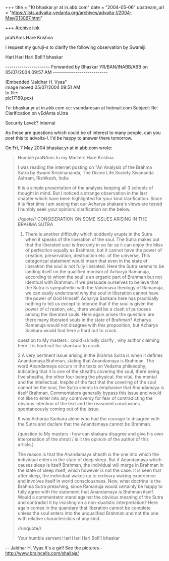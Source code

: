 +++
title = "10 bhaskar.yr at in.abb.com"
date = "2004-05-06"
upstream_url = "https://lists.advaita-vedanta.org/archives/advaita-l/2004-May/013067.html"

+++
[Archive link](https://lists.advaita-vedanta.org/archives/advaita-l/2004-May/013067.html)


praNAms
Hare Krishna

I request my guruji-s  to clarify the following observation by Swamiji.

Hari Hari Hari Bol!!!
bhaskar

---------------------- Forwarded by Bhaskar YR/BAN/INABB/ABB on 05/07/2004
09:57 AM ---------------------------

 (Embedded     "Jaldhar H. Vyas" <jaldhar at braincells.com>                                            
 image moved   05/07/2004 09:51 AM                                                                   
 to file:                                                                                            
 pic17189.pcx)                                                                                       





To:    bhaskar.yr at in.abb.com
cc:    vsundaresan at hotmail.com
Subject:    Re: Clarification on vEdAnta sUtra

Security Level:?              Internal


As these are questions which could be of interest to many people, can you
post this to advaita-l.  I'd be happy to answer there tomorrow.

On Fri, 7 May 2004 bhaskar.yr at in.abb.com wrote:

> Humble praNAms to my Masters
> Hare Krishna
>
> I was reading the internet posting on  "An Analysis of the Brahma Sutra
by
> Swami Krishnananda, The Divine Life Society Sivananda Ashram, Rishikesh,
> India
>
> It is a simple presentation of the analysis keeping all 3 schools of
> thought in mind.  But I noticed a strange observation in the last chapter
> which have been  highlighted for your kind clarification.  Since it is
> first time i am seeing that our Acharya shakara's views are tested I
humbly
> seek your opinion/ clarification on the below.
>
> //quote//
>          CONSIDERATION ON SOME ISSUES ARISING IN THE BRAHMA SUTRA
>
>  1. There is another difficulty which suddenly erupts in the Sutra
> when it speaks of the liberation of the soul. The Sutra makes out that
the
> liberated soul is free only in so far as it can enjoy the bliss of
> perfection equally as Brahman, but it cannot have the power of creation,
> preservation, destruction etc. of the universe. This categorical
statement
> would mean that even in the state of liberation the soul is not fully
> liberated. Here the Sutra seems to be landing itself on the qualified
> monism of Acharya Ramanuja, according to whom the soul is an organic part
> of Brahman but not identical with Brahman. If we persuade ourselves to
> believe that the Sutra is sympathetic with the Vaishnava theology of
> Ramanuja, we can easily understand why the soul in liberation cannot have
> the power of God Himself. Acharya Sankara here has practically nothing to
> tell us except to interate that if the soul is given the power of c!
> reation, etc., there would be a clash of purposes among the liberated
> souls. Here again arises the question: are there many liberated souls in
> the state of Brahman? Acharya Ramanuja would not disagree with this
> proposition, but Acharya Sankara would find here a hard nut to crack.
>
> question to My masters : could  u kindly clarify , why author claiming
here
> it is hard nut for shankara to crack.
>
> 2 A very pertinent issue arising in the Brahma Sutra is when it defines
> Anandamaya Brahman, stating that Anandamaya is Brahman. The word
Anandamaya
> occurs in the texts on Vedanta philosophy, indicating that it is one of
the
> sheaths covering the soul, there being five sheaths, the other four being
> the physical, the vital, the mental and the intellectual. Inspite of the
> fact that the covering of the soul cannot be the soul, the Sutra seems to
> emphasise that Anandamaya is itself Brahman. Commentators generally
bypass
> this issue and would not like to enter into any controversy for fear of
> contradicting the obvious intention of the text and the reasoned
> conclusions spontaneously coming out of the issue.
>
> It was Acharya Sankara alone who had the courage to disagree with the
Sutra
> and declare that the Anandamaya cannot be Brahman.
>
> (question to My masters : how can shakara disagree and give his own
> interpreation of the shruti / is it the opinoin of the author of this
> article.)
>
> The reason is that the Anandamaya sheath is the one into which the
> individual enters in the state of deep sleep. But if Anandamaya which
> causes sleep is itself Brahman, the individual will merge in Brahman in
the
> state of sleep itself, which however is not the case. It is seen that
after
> sleep, the individual wakes up to ordinary waking experience and involves
> itself in world consciousness. Now, what doctrine is the Brahma Sutra
> preaching, since Ramanuja would certainly be happy to fully agree with
the
> statement that Anandamaya is Brahman itself. Would a commentator stand
> against the obvious meaning of the Sutra and contradict it by insisting
on
> a non-dualistic interpretation? Here again comes in the quandary that
> liberation cannot be complete unless the soul enters into the unqualified
> Brahman and not the one with relative characteristics of any kind.
>
> //unquote//
>
> Your humble servant
> Hari Hari Hari Bol!!!
> bhaskar
>
>

--
Jaldhar H. Vyas <jaldhar at braincells.com>
 It's a girl! See the pictures - http://www.braincells.com/shailaja/



